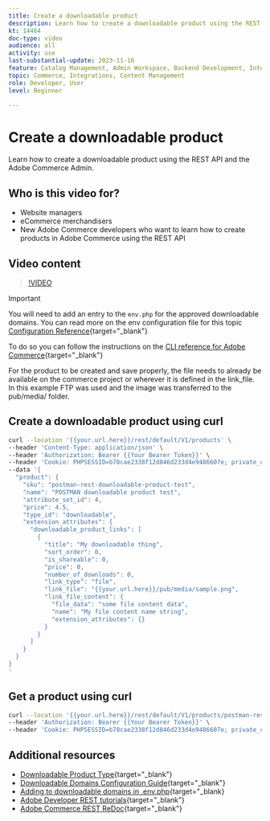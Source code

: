 ```yaml
---
title: Create a downloadable product
description: Learn how to create a downloadable product using the REST API and the Adobe Commerce Admin.
kt: 14464
doc-type: video
audience: all
activity: use
last-substantial-update: 2023-11-16
feature: Catalog Management, Admin Workspace, Backend Development, Integration, REST
topic: Commerce, Integrations, Content Management
role: Developer, User
level: Beginner

---
```

# Create a downloadable product

Learn how to create a downloadable product using the REST API and the Adobe Commerce Admin. 

## Who is this video for?

- Website managers
- eCommerce merchandisers
- New Adobe Commerce developers who want to learn how to create products in Adobe Commerce using the REST API

## Video content

>[!VIDEO](https://video.tv.adobe.com/v/3425753?learn=on)

>[!IMPORTANT]
>
>You will need to add an entry to the `env.php` for the approved downloadable domains. You can read more on the env configuration file for this topic [Configuration Reference](https://experienceleague.adobe.com/docs/commerce-operations/configuration-guide/files/config-reference-envphp.html#downloadable_domains){target="_blank"}
>
>To do so you can follow the instructions on the [CLI reference for Adobe Commerce](https://experienceleague.adobe.com/docs/commerce-operations/reference/magento-open-source.html#downloadable%3Adomains%3Aadd){target="_blank"}
>
>For the product to be created and save properly, the file needs to already be available on the commerce project or wherever it is defined in the link_file. In this example FTP was used and the image was transferred to the pub/media/ folder.

## Create a downloadable product using curl

```bash
curl --location '{{your.url.here}}/rest/default/V1/products' \
--header 'Content-Type: application/json' \
--header 'Authorization: Bearer {{Your Bearer Token}}' \
--header 'Cookie: PHPSESSID=b78cae2338f12d846d233d4e9486607e; private_content_version=564dde2976849891583a9a649073f01e' \
--data '{
  "product": {
    "sku": "postman-rest-downloadable-product-test",
    "name": "POSTMAN downloadable product test",
    "attribute_set_id": 4,
    "price": 4.5,
    "type_id": "downloadable",
    "extension_attributes": {
      "downloadable_product_links": [
        {
          "title": "My downloadable thing",
          "sort_order": 0,
          "is_shareable": 0,
          "price": 0,
          "number_of_downloads": 0,
          "link_type": "file",
          "link_file": "{{your.url.here}}/pub/media/sample.png",
          "link_file_content": {
            "file_data": "some file content data",
            "name": "My file content name string",
            "extension_attributes": {}
          }
        }
      ]
    }
  }
}
'
```

## Get a product using curl

```bash
curl --location '{{your.url.here}}/rest/default/V1/products/postman-rest-downloadable-product-test' \
--header 'Authorization: Bearer {{Your Bearer Token}}' \
--header 'Cookie: PHPSESSID=b78cae2338f12d846d233d4e9486607e; private_content_version=564dde2976849891583a9a649073f01e'
```

## Additional resources

- [Downloadable Product Type](https://experienceleague.adobe.com/docs/commerce-admin/catalog/products/types/product-create-downloadable.html){target="_blank"}
- [Downloadable Domains Configuration Guide](https://experienceleague.adobe.com/docs/commerce-operations/configuration-guide/files/config-reference-envphp.html#downloadable_domains){target="_blank"}
- [Adding to downloadable domains in .env.php](https://experienceleague.adobe.com/docs/commerce-operations/reference/magento-open-source.html#downloadable%3Adomains%3Aadd){target="_blank}
- [Adobe Developer REST tutorials](https://developer.adobe.com/commerce/webapi/rest/tutorials/prerequisite-tasks/){target="_blank"}
- [Adobe Commerce REST ReDoc](https://adobe-commerce.redoc.ly/2.4.6-admin/tag/products#operation/PostV1Products){target="_blank"}
